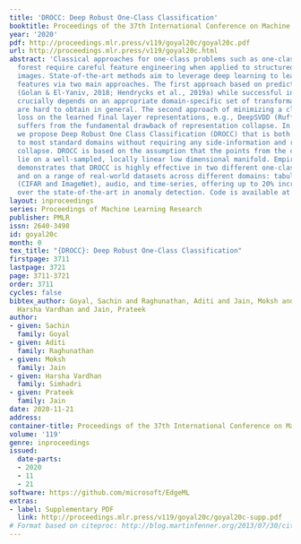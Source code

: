 ```yaml
---
title: 'DROCC: Deep Robust One-Class Classification'
booktitle: Proceedings of the 37th International Conference on Machine Learning
year: '2020'
pdf: http://proceedings.mlr.press/v119/goyal20c/goyal20c.pdf
url: http://proceedings.mlr.press/v119/goyal20c.html
abstract: 'Classical approaches for one-class problems such as one-class SVM and isolation
  forest require careful feature engineering when applied to structured domains like
  images. State-of-the-art methods aim to leverage deep learning to learn appropriate
  features via two main approaches. The first approach based on predicting transformations
  (Golan & El-Yaniv, 2018; Hendrycks et al., 2019a) while successful in some domains,
  crucially depends on an appropriate domain-specific set of transformations that
  are hard to obtain in general. The second approach of minimizing a classical one-class
  loss on the learned final layer representations, e.g., DeepSVDD (Ruff et al., 2018)
  suffers from the fundamental drawback of representation collapse. In this work,
  we propose Deep Robust One Class Classification (DROCC) that is both applicable
  to most standard domains without requiring any side-information and robust to representation
  collapse. DROCC is based on the assumption that the points from the class of interest
  lie on a well-sampled, locally linear low dimensional manifold. Empirical evaluation
  demonstrates that DROCC is highly effective in two different one-class problem settings
  and on a range of real-world datasets across different domains: tabular data, images
  (CIFAR and ImageNet), audio, and time-series, offering up to 20% increase in accuracy
  over the state-of-the-art in anomaly detection. Code is available at https://github.com/microsoft/EdgeML'
layout: inproceedings
series: Proceedings of Machine Learning Research
publisher: PMLR
issn: 2640-3498
id: goyal20c
month: 0
tex_title: "{DROCC}: Deep Robust One-Class Classification"
firstpage: 3711
lastpage: 3721
page: 3711-3721
order: 3711
cycles: false
bibtex_author: Goyal, Sachin and Raghunathan, Aditi and Jain, Moksh and Simhadri,
  Harsha Vardhan and Jain, Prateek
author:
- given: Sachin
  family: Goyal
- given: Aditi
  family: Raghunathan
- given: Moksh
  family: Jain
- given: Harsha Vardhan
  family: Simhadri
- given: Prateek
  family: Jain
date: 2020-11-21
address: 
container-title: Proceedings of the 37th International Conference on Machine Learning
volume: '119'
genre: inproceedings
issued:
  date-parts:
  - 2020
  - 11
  - 21
software: https://github.com/microsoft/EdgeML
extras:
- label: Supplementary PDF
  link: http://proceedings.mlr.press/v119/goyal20c/goyal20c-supp.pdf
# Format based on citeproc: http://blog.martinfenner.org/2013/07/30/citeproc-yaml-for-bibliographies/
---
```


